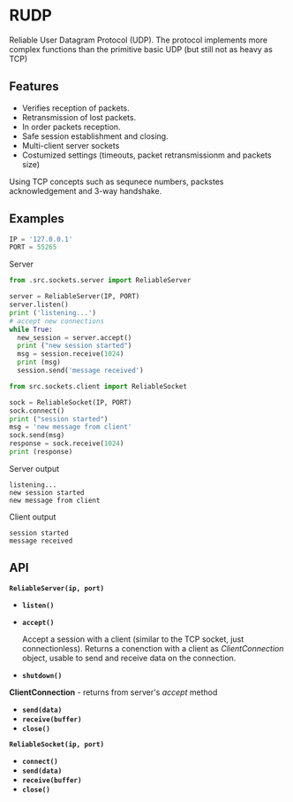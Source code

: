 # RUDP
Reliable User Datagram Protocol (UDP). The protocol implements more complex functions than the primitive basic UDP (but still not as heavy as TCP)

## Features
* Verifies reception of packets.
* Retransmission of lost packets.
* In order packets reception.
* Safe session establishment and closing.
* Multi-client server sockets
* Costumized settings (timeouts, packet retransmissionm and packets size)

Using TCP concepts such as sequnece numbers, packstes acknowledgement and 3-way handshake.

## Examples

```Python
IP = '127.0.0.1'
PORT = 55265

```

Server

```Python
from .src.sockets.server import ReliableServer

server = ReliableServer(IP, PORT)
server.listen()
print ('listening...')
# accept new connections
while True:
  new_session = server.accept()
  print ("new session started")
  msg = session.receive(1024)
  print (msg)
  session.send('message received')
```

```Python
from src.sockets.client import ReliableSocket

sock = ReliableSocket(IP, PORT)
sock.connect()
print ("session started")
msg = 'new message from client'
sock.send(msg)
response = sock.receive(1024)
print (response)
```

Server output
```
listening...
new session started
new message from client
```

Client output
```
session started
message received
```
## API
**`ReliableServer(ip, port)`**
* **`listen()`**
* **`accept()`**

  Accept a session with a client (similar to the TCP socket, just connectionless). Returns a conenction with a client as *ClientConnection* object, usable to send and receive data on the connection.
  
* **`shutdown()`**

**ClientConnection** - returns from server's *accept* method
* **`send(data)`**
* **`receive(buffer)`**
* **`close()`**

**`ReliableSocket(ip, port)`**
* **`connect()`**
* **`send(data)`**
* **`receive(buffer)`**
* **`close()`**


